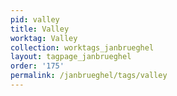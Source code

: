 ```yaml
---
pid: valley
title: Valley
worktag: Valley
collection: worktags_janbrueghel
layout: tagpage_janbrueghel
order: '175'
permalink: /janbrueghel/tags/valley
---
```

